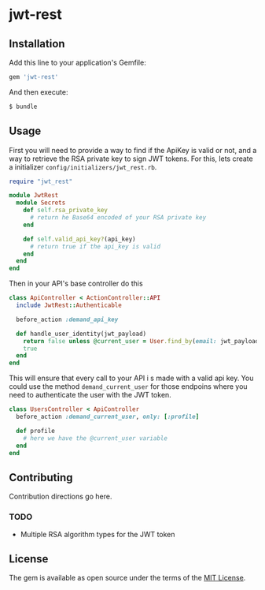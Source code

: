# jwt-rest

## Installation
Add this line to your application's Gemfile:

```ruby
gem 'jwt-rest'
```

And then execute:
```bash
$ bundle
```

## Usage

First you will need to provide a way to find if the ApiKey is valid or not, and a way to retrieve the RSA private key to sign JWT tokens. For this, lets create a initializer `config/initializers/jwt_rest.rb`.

```ruby
require "jwt_rest"

module JwtRest
  module Secrets
    def self.rsa_private_key
      # return he Base64 encoded of your RSA private key
    end

    def self.valid_api_key?(api_key)
      # return true if the api_key is valid
    end
  end
end
```

Then in your API's base controller do this

```ruby
class ApiController < ActionController::API
  include JwtRest::Authenticable

  before_action :demand_api_key

  def handle_user_identity(jwt_payload)
    return false unless @current_user = User.find_by(email: jwt_payload.dig("email"))
    true
  end
end
```

This will ensure that every call to your API i
s made with a valid api key. You could use the method `demand_current_user` for those endpoins where you need to authenticate the user with the JWT token.

```ruby
class UsersController < ApiController
  before_action :demand_current_user, only: [:profile]

  def profile
    # here we have the @current_user variable
  end
end
```

## Contributing
Contribution directions go here.

### TODO

* Multiple RSA algorithm types for the JWT token

## License
The gem is available as open source under the terms of the [MIT License](http://opensource.org/licenses/MIT).
